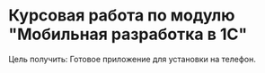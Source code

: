 # Курсовая работа по модулю "Мобильная разработка в 1С"

Цель получить: Готовое приложение для установки на телефон.

